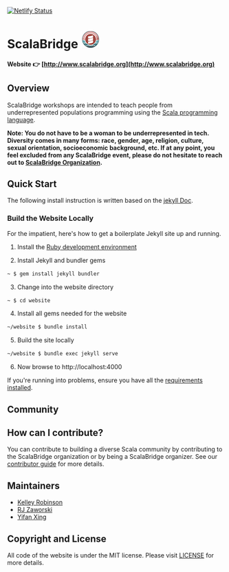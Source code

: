 [![Netlify Status](https://api.netlify.com/api/v1/badges/e5d76a95-a220-45b1-be8f-98b483d1b9d6/deploy-status)](https://app.netlify.com/sites/compassionate-lumiere-56587d/deploys)

# ScalaBridge ![scalabridge](./images/ScalaBridge-small.png)

#### Website :point_right: [http://www.scalabridge.org](http://www.scalabridge.org)

## Overview
ScalaBridge workshops are intended to teach people from underrepresented populations programming using the [Scala programming language](https://scala-lang.org).

**Note: You do not have to be a woman to be underrepresented in tech. Diversity comes in many forms: race, gender, age, religion, culture, sexual orientation, socioeconomic background, etc. If at any point, you feel excluded from any ScalaBridge event, please do not hesitate to reach out to [ScalaBridge Organization](mailto:scalabridge@gmail.com).**

## Quick Start

The following install instruction is written based on the [jekyll Doc](https://jekyllrb.com/docs/).

### Build the Website Locally

For the impatient, here's how to get a boilerplate Jekyll site up and running.
1. Install the [Ruby development environment](https://jekyllrb.com/docs/installation/)

2. Install Jekyll and bundler gems
```sh
~ $ gem install jekyll bundler
```

3. Change into the website directory
```sh
~ $ cd website
```

4. Install all gems needed for the website
```sh
~/website $ bundle install
```

5. Build the site locally
```sh
~/website $ bundle exec jekyll serve
```

6. Now browse to http://localhost:4000

If you're running into problems, ensure you have all the [requirements
installed][Installation].

[Installation]: https://jekyllrb.com/docs/installation/

## Community


## How can I contribute?
You can contribute to building a diverse Scala community by contributing to the ScalaBridge organization or by being a ScalaBridge organizer. See our [contributor guide](./CONTRIBUTING.md) for more details.

## Maintainers
- [Kelley Robinson](https://github.com/robinske)
- [RJ Zaworski](https://github.com/rjz)
- [Yifan Xing](https://github.com/xingyif)

## Copyright and License
All code of the website is under the MIT license. Please visit [LICENSE](./LICENSE) for more details.

